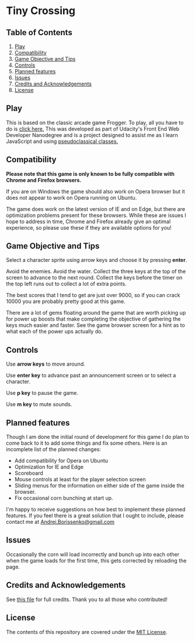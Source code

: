 Tiny Crossing
===============================

## Table of Contents

1. [Play](https://github.com/AndreiCommunication/tiny-crossing#play)
2. [Compatibility](https://github.com/AndreiCommunication/tiny-crossing#compatibility)
3. [Game Objective and Tips](https://github.com/AndreiCommunication/tiny-crossing#game-objective-and-tips)
4. [Controls](https://github.com/AndreiCommunication/tiny-crossing#controls)
5. [Planned features](https://github.com/AndreiCommunication/tiny-crossing#planned-features)
6. [Issues](https://github.com/AndreiCommunication/tiny-crossing#issues)
7. [Credits and Acknowledgements](https://github.com/AndreiCommunication/tiny-crossing#credits-and-acknowledgments)
8. [License](https://github.com/AndreiCommunication/tiny-crossing#license)

## Play

This is based on the classic arcade game Frogger. To play, all you have to do is
[click here.](http://andreicommunication.github.io/tiny-crossing) This was
developed as part of Udacity's Front End Web Developer Nanodegree and is a 
project designed to assist me as I learn JavaScript and using [pseudoclassical classes.](https://docs.google.com/document/d/1F9DY2TtWbI29KSEIot1WXRqqao7OCd7OOC2W3oubSmc/pub?embedded=true#h.lf0pgel7i8pr)

## Compatibility

**Please note that this game is only known to be fully compatible with Chrome 
and Firefox browsers.** 

If you are on Windows the game should also work on Opera browser but it does not
appear to work on Opera running on Ubuntu. 

The game does work on the latest version of IE and on Edge, but there are 
optimization problems present for these browsers. While these are issues I hope 
to address in time, Chrome and Firefox already give an optimal experience, so 
please use these if they are available options for you!

## Game Objective and Tips

Select a character sprite using arrow keys and choose it by pressing **enter**.

Avoid the enemies. Avoid the water. Collect the three keys at the top of the 
screen to advance to the next round. Collect the keys before the timer on the 
top left runs out to collect a lot of extra points. 

The best scores that I tend to get are just over 9000, so if you can crack 10000 
you are probably pretty good at this game.

There are a lot of gems floating around the game that are worth picking up for 
power up boosts that make completing the objective of gathering the keys much 
easier and faster. See the game browser screen for a hint as to what each of the 
power ups actually do.

## Controls

Use **arrow keys** to move around.

Use **enter key** to advance past an announcement screen or to select a 
character.

Use **p key** to pause the game.

Use **m key** to mute sounds.

## Planned features

Though I am done the initial round of development for this game I do plan to 
come back to it to add some things and fix some others. Here is an incomplete 
list of the planned changes:

- Add compatibility for Opera on Ubuntu
- Optimization for IE and Edge
- Scoreboard
- Mouse controls at least for the player selection screen
- Sliding menus for the information on either side of the game inside the 
browser. 
- Fix occasional corn bunching at start up.

I'm happy to receive suggestions on how best to implement these planned
features. If you feel there is a great solution that I ought to include, please 
contact me at Andrei.Borissenko@gmail.com

## Issues

Occasionally the corn will load incorrectly and bunch up into each other when 
the game loads for the first time, this gets corrected by reloading the page.

## Credits and Acknowledgements

See [this file](https://github.com/AndreiCommunication/tiny-crossing/blob/master/credits.md) 
for full credits. Thank you to all those who contributed!

## License 

The contents of this repository are covered under the [MIT License](https://github.com/AndreiCommunication/tiny-crossing/blob/master/LICENSE).
